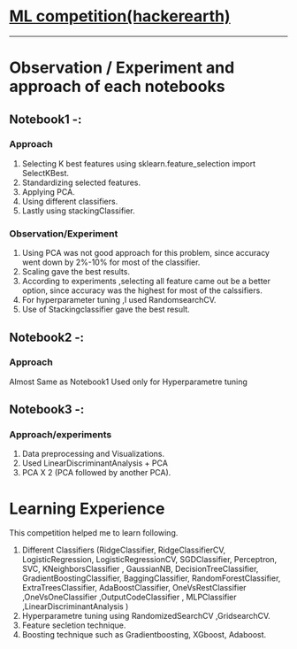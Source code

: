 # [ML competition(hackerearth)](https://www.hackerearth.com/challenges/competitive/airplane-accident-severity-hackerearth-machine-learning-challenge/) 

-------------------------------------------------------------------------------------------------------------------------------

# Observation / Experiment and approach of each notebooks

## Notebook1  -:  

### Approach
1. Selecting K best features using  sklearn.feature_selection import SelectKBest.
2. Standardizing selected features.
3. Applying PCA.
4. Using different classifiers.
5. Lastly using stackingClassifier.

### Observation/Experiment
1. Using PCA was not good approach for this problem, since accuracy went down by 2%-10% for most of the classifier.
2. Scaling gave the best results.
3. According to experiments ,selecting all feature came out be a better option, since accuracy was the highest for most of the calssifiers.
4. For hyperparameter tuning ,I used RandomsearchCV. 
5. Use of Stackingclassifier gave the best result.


## Notebook2  -: 

### Approach

Almost Same as Notebook1 Used only for Hyperparametre tuning


## Notebook3  -:

### Approach/experiments

1. Data preprocessing and Visualizations.
2. Used LinearDiscriminantAnalysis + PCA
3. PCA X 2 (PCA followed by another PCA).

# Learning Experience

This competition helped me to learn following.
1. Different Classifiers (RidgeClassifier, RidgeClassifierCV, LogisticRegression, LogisticRegressionCV, SGDClassifier, Perceptron, SVC, KNeighborsClassifier , GaussianNB, DecisionTreeClassifier, GradientBoostingClassifier, BaggingClassifier, RandomForestClassifier, ExtraTreesClassifier, AdaBoostClassifier, OneVsRestClassifier ,OneVsOneClassifier ,OutputCodeClassifier , MLPClassifier ,LinearDiscriminantAnalysis )
2. Hyperparametre tuning using RandomizedSearchCV ,GridsearchCV.
3. Feature secletion technique.
4. Boosting technique such as Gradientboosting, XGboost, Adaboost.

